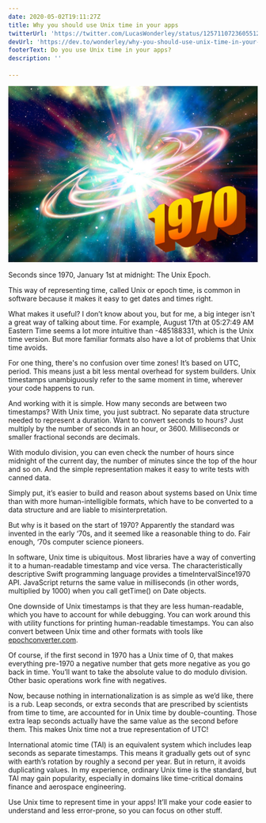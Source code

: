 ```yaml
---
date: 2020-05-02T19:11:27Z
title: Why you should use Unix time in your apps
twitterUrl: 'https://twitter.com/LucasWonderley/status/1257110723605512192?s=20'
devUrl: 'https://dev.to/wonderley/why-you-should-use-unix-time-in-your-apps-an5'
footerText: Do you use Unix time in your apps?
description: ''

---
```


![The Unix Epoch](./unix-time-big-bang-1970.jpg)

Seconds since 1970, January 1st at midnight: The Unix Epoch.

This way of representing time, called Unix or epoch time, is common in software because it makes it easy to get dates and times right.

What makes it useful? I don’t know about you, but for me, a big integer isn't a great way of talking about time. For example, August 17th at 05:27:49 AM Eastern Time seems a lot more intuitive than -485188331, which is the Unix time version. But more familiar formats also have a lot of problems that Unix time avoids.

For one thing, there's no confusion over time zones! It’s based on UTC, period. This means just a bit less mental overhead for system builders. Unix timestamps unambiguously refer to the same moment in time, wherever your code happens to run.

And working with it is simple. How many seconds are between two timestamps? With Unix time, you just subtract. No separate data structure needed to represent a duration. Want to convert seconds to hours? Just multiply by the number of seconds in an hour, or 3600. Milliseconds or smaller fractional seconds are decimals.

With modulo division, you can even check the number of hours since midnight of the current day, the number of minutes since the top of the hour and so on. And the simple representation makes it easy to write tests with canned data.

Simply put, it’s easier to build and reason about systems based on Unix time than with more human-intelligible formats, which have to be converted to a data structure and are liable to misinterpretation.

But why is it based on the start of 1970? Apparently the standard was invented in the early ‘70s, and it seemed like a reasonable thing to do. Fair enough, ‘70s computer science pioneers.

In software, Unix time is ubiquitous. Most libraries have a way of converting it to a human-readable timestamp and vice versa. The characteristically descriptive Swift programming language provides a timeIntervalSince1970 API. JavaScript returns the same value in milliseconds (in other words, multiplied by 1000) when you call getTime() on Date objects.

One downside of Unix timestamps is that they are less human-readable, which you have to account for while debugging. You can work around this with utility functions for printing human-readable timestamps. You can also convert between Unix time and other formats with tools like [epochconverter.com](http://epochconverter.com/).

Of course, if the first second in 1970 has a Unix time of 0, that makes everything pre-1970 a negative number that gets more negative as you go back in time. You’ll want to take the absolute value to do modulo division. Other basic operations work fine with negatives.

Now, because nothing in internationalization is as simple as we’d like, there is a rub. Leap seconds, or extra seconds that are prescribed by scientists from time to time, are accounted for in Unix time by double-counting. Those extra leap seconds actually have the same value as the second before them. This makes Unix time not a true representation of UTC!

International atomic time (TAI) is an equivalent system which includes leap seconds as separate timestamps. This means it gradually gets out of sync with earth’s rotation by roughly a second per year. But in return, it avoids duplicating values. In my experience, ordinary Unix time is the standard, but TAI may gain popularity, especially in domains like time-critical domains finance and aerospace engineering.

Use Unix time to represent time in your apps! It’ll make your code easier to understand and less error-prone, so you can focus on other stuff.